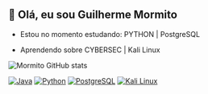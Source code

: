 ## 👋 Olá, eu sou Guilherme Mormito
- Estou no momento estudando: PYTHON | PostgreSQL
  
- Aprendendo sobre CYBERSEC | Kali Linux 


![Mormito GitHub stats](https://github-readme-stats.vercel.app/api?username=Mormito&show_icons=true&theme=gruvbox)




[![Java](https://img.shields.io/badge/Java-ED8B00?style=for-the-badge&logo=openjdk&logoColor=white)](https://www.java.com/pt-BR/)
[![Python](https://img.shields.io/badge/python-3670A0?style=for-the-badge&logo=python&logoColor=ffdd54)](https://www.python.org/)
[![PostgreSQL](https://img.shields.io/badge/PostgreSQL-316192?style=for-the-badge&logo=postgresql&logoColor=white)](https://www.postgresql.org/)
[![Kali Linux](https://img.shields.io/badge/Kali_Linux-557C94?style=for-the-badge&logo=kali-linux&logoColor=white)](https://www.kali.org/)




